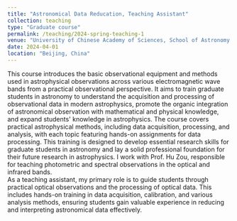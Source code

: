 ```yaml
---
title: "Astronomical Data Reducation, Teaching Assistant"
collection: teaching
type: "Graduate course"
permalink: /teaching/2024-spring-teaching-1
venue: "University of Chinese Academy of Sciences, School of Astronomy and Space Science"
date: 2024-04-01
location: "Beijing, China"
---
```


This course introduces the basic observational equipment and methods used in astrophysical observations across various electromagnetic wave bands from a practical observational perspective. It aims to train graduate students in astronomy to understand the acquisition and processing of observational data in modern astrophysics, promote the organic integration of astronomical observation with mathematical and physical knowledge, and expand students' knowledge in astrophysics. The course covers practical astrophysical methods, including data acquisition, processing, and analysis, with each topic featuring hands-on assignments for data processing. This training is designed to develop essential research skills for graduate students in astronomy and lay a solid professional foundation for their future research in astrophysics. I work with Prof. Hu Zou, responsible for teaching photometric and spectral observations in the optical and infrared bands.<br>
As a teaching assistant, my primary role is to guide students through practical optical observations and the processing of optical data. This includes hands-on training in data acquisition, calibration, and various analysis methods, ensuring students gain valuable experience in reducing and interpreting astronomical data effectively.
